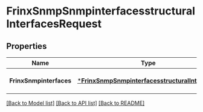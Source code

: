 # FrinxSnmpSnmpinterfacesstructuralInterfacesRequest

## Properties
Name | Type | Description | Notes
------------ | ------------- | ------------- | -------------
**FrinxSnmpinterfaces** | [***FrinxSnmpSnmpinterfacesstructuralInterfaces**](frinx.snmp.snmpinterfacesstructural.Interfaces.md) |  | [optional] [default to null]

[[Back to Model list]](../README.md#documentation-for-models) [[Back to API list]](../README.md#documentation-for-api-endpoints) [[Back to README]](../README.md)


